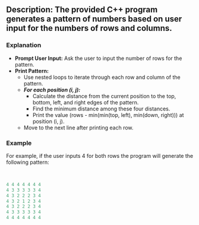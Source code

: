 ## Description: The provided C++ program generates a pattern of numbers based on user input for the numbers of rows and columns. 

### Explanation

- **Prompt User Input:** Ask the user to input the number of rows for the pattern.
- **Print Pattern:**
    - Use nested loops to iterate through each row and column of the pattern.
    - ***For each position (i, j):***
        - Calculate the distance from the current position to the top, bottom, left, and right edges of the pattern.
        - Find the minimum distance among these four distances.
        - Print the value (rows - min(min(top, left), min(down, right))) at position (i, j).
    - Move to the next line after printing each row.

### Example
For example, if the user inputs 4 for both rows the program will generate the following pattern:
<br/>
<br/>

```cpp

4 4 4 4 4 4 4 
4 3 3 3 3 3 4 
4 3 2 2 2 3 4 
4 3 2 1 2 3 4 
4 3 2 2 2 3 4 
4 3 3 3 3 3 4 
4 4 4 4 4 4 4 

```
